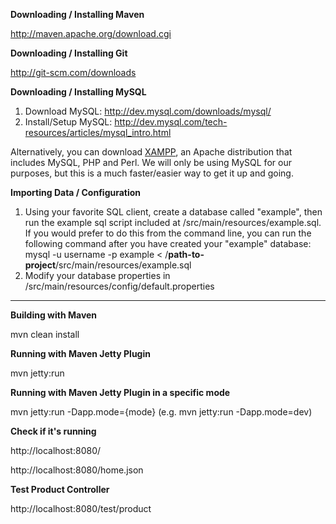 **Downloading / Installing Maven**

http://maven.apache.org/download.cgi

**Downloading / Installing Git**

http://git-scm.com/downloads


**Downloading / Installing MySQL**

1. Download MySQL: http://dev.mysql.com/downloads/mysql/
2. Install/Setup MySQL: http://dev.mysql.com/tech-resources/articles/mysql_intro.html

Alternatively, you can download <a href="http://www.apachefriends.org/en/xampp.html">XAMPP</a>, an Apache distribution that includes MySQL, PHP and Perl.  We will only be using MySQL for our purposes, but this is a much faster/easier way to get it up and going.

**Importing Data / Configuration**

1. Using your favorite SQL client, create a database called "example", then run the example sql script included at /src/main/resources/example.sql.  If you would prefer to do this from the command line, you can run the following command after you have created your "example" database: mysql -u username -p example < /**path-to-project**/src/main/resources/example.sql
2. Modify your database properties in /src/main/resources/config/default.properties

****

**Building with Maven**

mvn clean install

**Running with Maven Jetty Plugin**

mvn jetty:run

**Running with Maven Jetty Plugin in a specific mode**

mvn jetty:run -Dapp.mode={mode} (e.g. mvn jetty:run -Dapp.mode=dev)

**Check if it's running**

http://localhost:8080/

http://localhost:8080/home.json

**Test Product Controller**

http://localhost:8080/test/product

